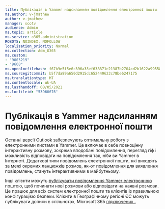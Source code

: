 ```yaml
---
title: Публікація в Yammer надсиланням повідомлення електронної пошти
ms.author: v-jmathew
author: v-jmathew
manager: scotv
audience: Admin
ms.topic: article
ms.service: o365-administration
ROBOTS: NOINDEX, NOFOLLOW
localization_priority: Normal
ms.collection: Adm_O365
ms.custom:
- "9003219"
- "9668"
ms.openlocfilehash: f67b9e5f5e6c396a33ef638371e21387b2704cd2b1622a9955853b46bdb702b6
ms.sourcegitcommit: b5f7da89a650d2915dc652449623c78be6247175
ms.translationtype: MT
ms.contentlocale: uk-UA
ms.lasthandoff: 08/05/2021
ms.locfileid: "53960676"
---
```

# <a name="post-to-yammer-by-sending-an-email-message"></a>Публікація в Yammer надсиланням повідомлення електронної пошти

[Останні версії Outlook забезпечують оптимальну](https://support.microsoft.com/office/work-with-yammer-from-outlook-fd695485-225b-410f-b24a-17f971b46b25) роботу з електронними листами в Yammer. Це включає в себе повноцінну інтерактивну розмову, зокрема вподобані повідомлення, перегляд гіф і можливість відповідати на повідомлення так, ніби ви Yammer в Інтернеті. Додаткові типи повідомлень електронної пошти, які виходять за межі окремих ланцюжків розмов, як-от повідомлення для виявлення повідомлень, стануть інтерактивними в майбутньому.

Інші клієнти можуть [публікувати повідомлення Yammer електронною](https://support.microsoft.com/office/new-yammer-post-to-yammer-by-sending-an-email-message-830e6825-56f6-4169-a6b9-1b3ca0cdad4d) поштою, щоб починати нові розмови або відповідати на наявні розмови. Це працює для всіх систем електронної пошти та клієнтів із правильною конфігурацією безпеки. Клієнти в Географічному регіоні ЄС можуть публікувати дописи в спільнотах, Microsoft 365 [підключених .](https://docs.microsoft.com/yammer/manage-yammer-groups/yammer-and-office-365-groups)

